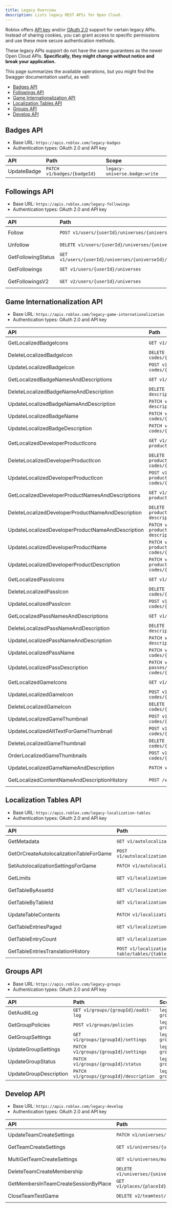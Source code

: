 ```yaml
---
title: Legacy Overview
description: Lists legacy REST APIs for Open Cloud.
---
```


Roblox offers [API key](./open-cloud/api-keys.md) and/or [OAuth 2.0](./open-cloud/oauth2-overview.md) support for certain legacy APIs. Instead of sharing cookies, you can grant access to specific permissions and use these more secure authentication methods.

These legacy APIs support do not have the same guarantees as the newer Open Cloud APIs. **Specifically, they might change without notice and break your application.**

This page summarizes the available operations, but you might find the Swagger documentation useful, as well:

- [Badges API](https://badges.roblox.com/docs/)
- [Followings API](https://followings.roblox.com/docs/)
- [Game Internationalization API](https://gameinternationalization.roblox.com/docs/)
- [Localization Tables API](https://localizationtables.roblox.com/docs/)
- [Groups API](https://groups.roblox.com/docs/)
- [Develop API](https://develop.roblox.com/docs/)

## Badges API

- Base URL: `https://apis.roblox.com/legacy-badges`
- Authentication types: OAuth 2.0 and API key

| **API**     | **Path**                    | **Scope**                     |
| :---------- | :-------------------------- | :---------------------------- |
| UpdateBadge | `PATCH v1/badges/{badgeId}` | `legacy-universe.badge:write` |

## Followings API

- Base URL: `https://apis.roblox.com/legacy-followings`
- Authentication types: OAuth 2.0 and API key

| **API**            | **Path**                                              | **Scope**                         |
| :----------------- | :---------------------------------------------------- | :-------------------------------- |
| Follow             | `POST v1/users/{userId}/universes/{universeId}`       | `legacy-universe.following:write` |
| Unfollow           | `DELETE v1/users/{userId}/universes/{universeId}`     | `legacy-universe.following:write` |
| GetFollowingStatus | `GET v1/users/{userId}/universes/{universeId}/status` | `legacy-universe.following:read`  |
| GetFollowings      | `GET v1/users/{userId}/universes`                     | `legacy-universe.following:read`  |
| GetFollowingsV2    | `GET v2/users/{userId}/universes`                     | `legacy-universe.following:read`  |

## Game Internationalization API

- Base URL: `https://apis.roblox.com/legacy-game-internationalization`
- Authentication types: OAuth 2.0 and API key

| **API**                                           | **Path**                                                                                           | **Scope**                         |
| :------------------------------------------------ | :------------------------------------------------------------------------------------------------- | :-------------------------------- |
| GetLocalizedBadgeIcons                            | `GET v1/badges/{badgeId}/icons`                                                                    | `legacy-badge:manage`             |
| DeleteLocalizedBadgeIcon                          | `DELETE v1/badges/{badgeId}/icons/language-codes/{languageCode}`                                   | `legacy-badge:manage`             |
| UpdateLocalizedBadgeIcon                          | `POST v1/badges/{badgeId}/icons/language-codes/{languageCode}`                                     | `legacy-badge:manage`             |
| GetLocalizedBadgeNamesAndDescriptions             | `GET v1/badges/{badgeId}/name-description`                                                         | `legacy-badge:manage`             |
| DeleteLocalizedBadgeNameAndDescription            | `DELETE v1/badges/{badgeId}/name-description/language-codes/{languageCode}`                        | `legacy-badge:manage`             |
| UpdateLocalizedBadgeNameAndDescription            | `PATCH v1/badges/{badgeId}/name-description/language-codes/{languageCode}`                         | `legacy-badge:manage`             |
| UpdateLocalizedBadgeName                          | `PATCH v1/badges/{badgeId}/name/language-codes/{languageCode}`                                     | `legacy-badge:manage`             |
| UpdateLocalizedBadgeDescription                   | `PATCH v1/badges/{badgeId}/description/language-codes/{languageCode}`                              | `legacy-badge:manage`             |
| GetLocalizedDeveloperProductIcons                 | `GET v1/developer-products/{developerProductId}/icons`                                             | `legacy-developer-product:manage` |
| DeleteLocalizedDeveloperProductIcon               | `DELETE v1/developer-products/{developerProductId}/icons/language-codes/{languageCode}`            | `legacy-developer-product:manage` |
| UpdateLocalizedDeveloperProductIcon               | `POST v1/developer-products/{developerProductId}/icons/language-codes/{languageCode}`              | `legacy-developer-product:manage` |
| GetLocalizedDeveloperProductNamesAndDescriptions  | `GET v1/developer-products/{developerProductId}/name-description`                                  | `legacy-developer-product:manage` |
| DeleteLocalizedDeveloperProductNameAndDescription | `DELETE v1/developer-products/{developerProductId}/name-description/language-codes/{languageCode}` | `legacy-developer-product:manage` |
| UpdateLocalizedDeveloperProductNameAndDescription | `PATCH v1/developer-products/{developerProductId}/name-description/language-codes/{languageCode}`  | `legacy-developer-product:manage` |
| UpdateLocalizedDeveloperProductName               | `PATCH v1/developer-products/{developerProductId}/name/language-codes/{languageCode}`              | `legacy-developer-product:manage` |
| UpdateLocalizedDeveloperProductDescription        | `PATCH v1/developer-products/{developerProductId}/description/language-codes/{languageCode}`       | `legacy-developer-product:manage` |
| GetLocalizedPassIcons                             | `GET v1/game-passes/{gamePassId}/icons`                                                            | `legacy-game-pass:manage`         |
| DeleteLocalizedPassIcon                           | `DELETE v1/game-passes/{gamePassId}/icons/language-codes/{languageCode}`                           | `legacy-game-pass:manage`         |
| UpdateLocalizedPassIcon                           | `POST v1/game-passes/{gamePassId}/icons/language-codes/{languageCode}`                             | `legacy-game-pass:manage`         |
| GetLocalizedPassNamesAndDescriptions              | `GET v1/game-passes/{gamePassId}/name-description`                                                 | `legacy-game-pass:manage`         |
| DeleteLocalizedPassNameAndDescription             | `DELETE v1/game-passes/{gamePassId}/name-description/language-codes/{languageCode}`                | `legacy-game-pass:manage`         |
| UpdateLocalizedPassNameAndDescription             | `PATCH v1/game-passes/{gamePassId}/name-description/language-codes/{languageCode}`                 | `legacy-game-pass:manage`         |
| UpdateLocalizedPassName                           | `PATCH v1/game-passes/{gamePassId}/name/language-codes/{languageCode}`                             | `legacy-game-pass:manage`         |
| UpdateLocalizedPassDescription                    | `PATCH v1/game-passes/{gamePassId}/description/language-codes/{languageCode}`                      | `legacy-game-pass:manage`         |
| GetLocalizedGameIcons                             | `GET v1/game-icon/games/{gameId}`                                                                  | `legacy-universe:manage`          |
| UpdateLocalizedGameIcon                           | `POST v1/game-icon/games/{gameId}/language-codes/{languageCode}`                                   | `legacy-universe:manage`          |
| DeleteLocalizedGameIcon                           | `DELETE v1/game-icon/games/{gameId}/language-codes/{languageCode}`                                 | `legacy-universe:manage`          |
| UpdateLocalizedGameThumbnail                      | `POST v1/game-thumbnails/games/{gameId}/language-codes/{languageCode}/image`                       | `legacy-universe:manage`          |
| UpdateLocalizedAltTextForGameThumbnail            | `POST v1/game-thumbnails/games/{gameId}/language-codes/{languageCode}/alt-text`                    | `legacy-universe:manage`          |
| DeleteLocalizedGameThumbnail                      | `DELETE v1/game-thumbnails/games/{gameId}/language-codes/{languageCode}/images/{imageId}`          | `legacy-universe:manage`          |
| OrderLocalizedGameThumbnails                      | `POST v1/game-thumbnails/games/{gameId}/language-codes/{languageCode}/images/order`                | `legacy-universe:manage`          |
| UpdateLocalizedGameNameAndDescription             | `PATCH v1/name-description/games/{gameId}`                                                         | `legacy-universe:manage`          |
| GetLocalizedContentNameAndDescriptionHistory      | `POST /v1/name-description/games/translation-history`                                              | `legacy-universe:manage`          |

## Localization Tables API

- Base URL: `https://apis.roblox.com/legacy-localization-tables`
- Authentication types: OAuth 2.0 and API key

| **API**                                 | **Path**                                                                  | **Scope**                |
| :-------------------------------------- | :------------------------------------------------------------------------ | :----------------------- |
| GetMetadata                             | `GET v1/autolocalization/metadata`                                        | `legacy-universe:manage` |
| GetOrCreateAutolocalizationTableForGame | `POST v1/autolocalization/games/{gameId}/autolocalizationtable`           | `legacy-universe:manage` |
| SetAutolocalizationSettingsForGame      | `PATCH v1/autolocalization/games/{gameId}/settings`                       | `legacy-universe:manage` |
| GetLimits                               | `GET v1/localization-table/limits`                                        | `legacy-universe:manage` |
| GetTableByAssetId                       | `GET v1/localization-table/tables/{assetId}`                              | `legacy-universe:manage` |
| GetTableByTableId                       | `GET v1/localization-table/tables/{tableId}`                              | `legacy-universe:manage` |
| UpdateTableContents                     | `PATCH v1/localization-table/tables/{tableId}`                            | `legacy-universe:manage` |
| GetTableEntriesPaged                    | `GET v1/localization-table/tables/{tableId}/entries`                      | `legacy-universe:manage` |
| GetTableEntryCount                      | `GET v1/localization-table/tables/{tableId}/entry-count`                  | `legacy-universe:manage` |
| GetTableEntriesTranslationHistory       | `POST v1/localization-table/tables/{tableId}/entries/translation-history` | `legacy-universe:manage` |

## Groups API

- Base URL: `https://apis.roblox.com/legacy-groups`
- Authentication types: OAuth 2.0 and API key

| **API**                           | **Path**                                            | **Scope**             |
| :-------------------------------- | :-------------------------------------------------- | :-------------------- |
| GetAuditLog                       | `GET v1/groups/{groupId}/audit-log`                 | `legacy-group:manage` |
| GetGroupPolicies                  | `POST v1/groups/policies`                           | `legacy-group:manage` |
| GetGroupSettings                  | `GET v1/groups/{groupId}/settings`                  | `legacy-group:manage` |
| UpdateGroupSettings               | `PATCH v1/groups/{groupId}/settings`                | `legacy-group:manage` |
| UpdateGroupStatus                 | `PATCH v1/groups/{groupId}/status`                  | `legacy-group:manage` |
| UpdateGroupDescription            | `PATCH v1/groups/{groupId}/description`             | `legacy-group:manage` |

## Develop API

- Base URL: `https://apis.roblox.com/legacy-develop`
- Authentication types: OAuth 2.0 and API key

| **API**                              | **Path**                                                    | **Scope**                          |
| :----------------------------------- | :---------------------------------------------------------- | :--------------------------------- |
| UpdateTeamCreateSettings             | `PATCH v1/universes/{universeId}/teamcreate`                | `legacy-team-collaboration:manage` |
| GetTeamCreateSettings                | `GET v1/universes/{universeId}/teamcreate`                  | `legacy-team-collaboration:manage` |
| MultiGetTeamCreateSettings           | `GET v1/universes/multiget/teamcreate`                      | `legacy-team-collaboration:manage` |
| DeleteTeamCreateMembership           | `DELETE v1/universes/{universeId}/teamcreate/memberships`   | `legacy-team-collaboration:manage` |
| GetMembersInTeamCreateSessionByPlace | `GET v1/places/{placeId}/teamcreate/active_session/members` | `legacy-team-collaboration:manage` |
| CloseTeamTestGame                    | `DELETE v2/teamtest/{placeId}`                              | `legacy-team-collaboration:manage` |
